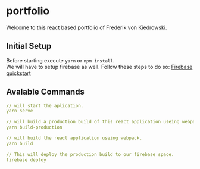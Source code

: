 # portfolio

Welcome to this react based portfolio of Frederik von Kiedrowski.

## Initial Setup

Before starting execute `yarn` or `npm install`.\
We will have to setup firebase as well. Follow these steps to do so: [Firebase quickstart](ttps://firebase.google.com/docs/hosting/quickstart?hl=de)

## Avalable Commands

```yaml
// will start the aplication.
yarn serve
```

```yaml
// will build a production build of this react application useing webpack.
yarn build-production
```

```yaml
// will build the react application useing webpack.
yarn build
```

```yaml
// This will deploy the production build to our firebase space.
firebase deploy
```
